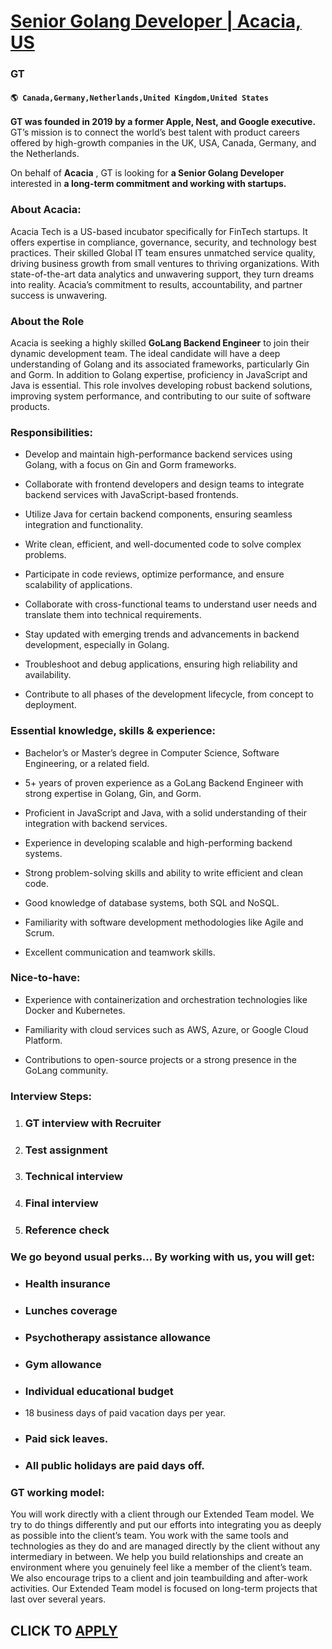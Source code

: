 # [Senior Golang Developer | Acacia, US](https://www.remotewlb.com/apply/senior-golang-developer-acacia-us)  
### GT  
#### `🌎 Canada,Germany,Netherlands,United Kingdom,United States`  

**GT was founded in 2019 by a former Apple, Nest, and Google executive.** GT’s mission is to connect the world’s best talent with product careers offered by high-growth companies in the UK, USA, Canada, Germany, and the Netherlands.

On behalf of **Acacia** , GT is looking for **a Senior Golang Developer** interested in **a long-term commitment and working with startups.**

###  **About Acacia:**

Acacia Tech is a US-based incubator specifically for FinTech startups. It offers expertise in compliance, governance, security, and technology best practices. Their skilled Global IT team ensures unmatched service quality, driving business growth from small ventures to thriving organizations. With state-of-the-art data analytics and unwavering support, they turn dreams into reality. Acacia’s commitment to results, accountability, and partner success is unwavering.

###  **About the Role**

Acacia is seeking a highly skilled **GoLang Backend Engineer** to join their dynamic development team. The ideal candidate will have a deep understanding of Golang and its associated frameworks, particularly Gin and Gorm. In addition to Golang expertise, proficiency in JavaScript and Java is essential. This role involves developing robust backend solutions, improving system performance, and contributing to our suite of software products.

###  **Responsibilities:**

  * Develop and maintain high-performance backend services using Golang, with a focus on Gin and Gorm frameworks.

  * Collaborate with frontend developers and design teams to integrate backend services with JavaScript-based frontends.

  * Utilize Java for certain backend components, ensuring seamless integration and functionality.

  * Write clean, efficient, and well-documented code to solve complex problems.

  * Participate in code reviews, optimize performance, and ensure scalability of applications.

  * Collaborate with cross-functional teams to understand user needs and translate them into technical requirements.

  * Stay updated with emerging trends and advancements in backend development, especially in Golang.

  * Troubleshoot and debug applications, ensuring high reliability and availability.

  * Contribute to all phases of the development lifecycle, from concept to deployment.

###  **Essential knowledge, skills & experience:**

  * Bachelor’s or Master’s degree in Computer Science, Software Engineering, or a related field.

  * 5+ years of proven experience as a GoLang Backend Engineer with strong expertise in Golang, Gin, and Gorm.

  * Proficient in JavaScript and Java, with a solid understanding of their integration with backend services.

  * Experience in developing scalable and high-performing backend systems.

  * Strong problem-solving skills and ability to write efficient and clean code.

  * Good knowledge of database systems, both SQL and NoSQL.

  * Familiarity with software development methodologies like Agile and Scrum.

  * Excellent communication and teamwork skills.

###  **Nice-to-have:**

  * Experience with containerization and orchestration technologies like Docker and Kubernetes.

  * Familiarity with cloud services such as AWS, Azure, or Google Cloud Platform.

  * Contributions to open-source projects or a strong presence in the GoLang community.

###  **Interview Steps:**

  1. ### GT interview with Recruiter

  2. ### Test assignment

  3. ### Technical interview

  4. ### Final interview

  5. ### Reference check

###  **We go beyond usual perks… By working with us, you will get:**

  * ### Health insurance

  * ### Lunches coverage

  * ### Psychotherapy assistance allowance

  * ### Gym allowance

  * ### Individual educational budget

  * 18 business days of paid vacation days per year.

  * ### Paid sick leaves.

  * ### All public holidays are paid days off.

###  **GT working model:**

You will work directly with a client through our Extended Team model. We try to do things differently and put our efforts into integrating you as deeply as possible into the client’s team. You work with the same tools and technologies as they do and are managed directly by the client without any intermediary in between. We help you build relationships and create an environment where you genuinely feel like a member of the client’s team. We also encourage trips to a client and join teambuilding and after-work activities. Our Extended Team model is focused on long-term projects that last over several years.

  
## CLICK TO [APPLY](https://www.remotewlb.com/apply/senior-golang-developer-acacia-us)

